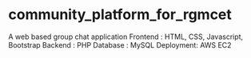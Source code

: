 # community_platform_for_rgmcet
A web based group chat application
Frontend  :   HTML, CSS, Javascript, Bootstrap
Backend   :   PHP
Database  :   MySQL
Deployment:   AWS EC2
